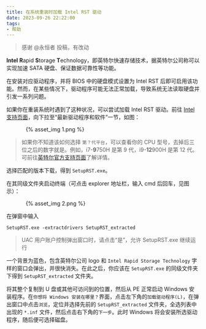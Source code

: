 ```yaml
---
title: 在系统重装时加载 Intel RST 驱动
date: 2023-09-26 22:22:00
tags:
- 帮助
---
```


> 感谢 @永恒者 投稿，有改动

**Intel** **R**apid **S**torage **T**echnology，即英特尔快速存储技术，据英特尔公司称可以实现加速 SATA 硬盘、保证数据可靠性等功能。

在安装对应驱动程序，并将 BIOS 中的硬盘模式设置为 Intel RST 后即可启用该功能。然而，在某些情况下，驱动程序可能无法正常加载，导致系统无法读取硬盘并引发一系列问题。

如果你在重装系统时遇到了这种状况，可以尝试加载 Intel RST 驱动。前往 [Intel 支持页面](https://www.intel.cn/content/www/cn/zh/support/products/55005/technologies/intel-rapid-storage-technology-intel-rst.html)，向下拉至“最新驱动程序和软件”一节，如图：

<div style="width: 80%; margin: auto;">{% asset_img 1.png %}</div>

> 如果你不知道该如何选择 `第？代平台`，可以查看你的 CPU 型号，去掉后三位之后的数字就是。例如，i7-**9**750H 是第 9 代，i9-**12**900H 是第 12 代。可前往[英特尔官方支持页面](https://www.intel.cn/content/www/cn/zh/processors/processor-numbers.html)了解详情。

选择匹配的版本下载，得到 `SetupRST.exe`。

在其同级文件夹启动终端（可点击 explorer 地址栏，输入 cmd 后回车，见图示）：

<div style="width: 80%; margin: auto;">{% asset_img 2.png %}</div>

在弹窗中输入

```
SetupRST.exe -extractdrivers SetupRST_extracted
```

> UAC 用户账户控制弹出窗口时，请点击“是”，允许 SetupRST.exe 继续运行

一个背景为蓝色，包含英特尔公司 logo 和 `Intel Rapid Storage Technology` 字样的窗口会弹出，并很快消失。在此之后，你应该在 `SetupRST.exe` 的同级文件夹下得到 `SetupRST_extracted` 文件夹。

将其整个复制到 U 盘或其他可访问到的位置，然后从 PE 正常启动 Windows 安装程序。在`你想将 Windows 安装在哪里？`界面，点击左下角的`加载驱动程序(L)`，在弹出窗口中点击`浏览`，定位并选择先前的 `SetupRST_extracted` 文件夹，全选列表中出现的 `*.inf` 文件，然后点击右下角的`下一步`。此时 Windows 将会安装所选驱动程序，随后便可选择磁盘。
